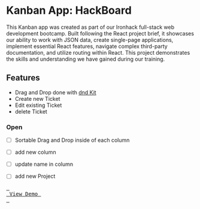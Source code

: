 # Kanban App: HackBoard

This Kanban app was created as part of our Ironhack full-stack web development bootcamp. Built following the React project brief, it showcases our ability to work with JSON data, create single-page applications, implement essential React features, navigate complex third-party documentation, and utilize routing within React. This project demonstrates the skills and understanding we have gained during our training.

## Features

- Drag and Drop done with [dnd Kit](https://dndkit.com/)
- Create new Ticket
- Edit existing Ticket
- delete Ticket

### Open

- [ ]  Sortable Drag and Drop inside of each column
- [ ]  add new column
- [ ]  update name in column
- [ ]  add new Project


[<kbd> <br> View Demo <br> </kbd>](https://hackboard3000.netlify.app/)